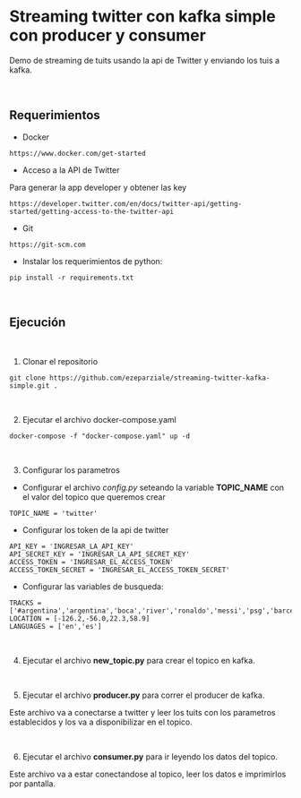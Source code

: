 # Streaming twitter con kafka simple con producer y consumer

Demo de streaming de tuits usando la api de Twitter y enviando los tuis a kafka.


&nbsp;

## Requerimientos

* Docker

```
https://www.docker.com/get-started
```

* Acceso a la API de Twitter

Para generar la app developer y obtener las key

```url
https://developer.twitter.com/en/docs/twitter-api/getting-started/getting-access-to-the-twitter-api
```


* Git

```url
https://git-scm.com
```

* Instalar los requerimientos de python:
```
pip install -r requirements.txt
```

&nbsp;

## Ejecución

&nbsp;
1. Clonar el repositorio

```
git clone https://github.com/ezeparziale/streaming-twitter-kafka-simple.git .
```

&nbsp;

2. Ejecutar el archivo docker-compose.yaml

```
docker-compose -f "docker-compose.yaml" up -d
```

&nbsp;

3. Configurar los parametros
   
* Configurar el archivo *config.py* seteando la variable **TOPIC_NAME** con el valor del topico que queremos crear
```
TOPIC_NAME = 'twitter'
```

* Configurar los token de la api de twitter
```
API_KEY = 'INGRESAR_LA_API_KEY'
API_SECRET_KEY = 'INGRESAR_LA_API_SECRET_KEY'
ACCESS_TOKEN = 'INGRESAR_EL_ACCESS_TOKEN'
ACCESS_TOKEN_SECRET = 'INGRESAR_EL_ACCESS_TOKEN_SECRET'
```

* Configurar las variables de busqueda:
```
TRACKS = ['#argentina','argentina','boca','river','ronaldo','messi','psg','barcelona','manchesterd']
LOCATION = [-126.2,-56.0,22.3,58.9]
LANGUAGES = ['en','es']
```

&nbsp;

4. Ejecutar el archivo **new_topic.py** para crear el topico en kafka.

&nbsp;
   
5. Ejecutar el archivo **producer.py** para correr el producer de kafka.
   
Este archivo va a conectarse a twitter y leer los tuits con los parametros establecidos y los va a disponibilizar en el topico.

&nbsp;

6. Ejecutar el archivo **consumer.py** para ir leyendo los datos del topico.

Este archivo va a estar conectandose al topico, leer los datos e imprimirlos por pantalla.